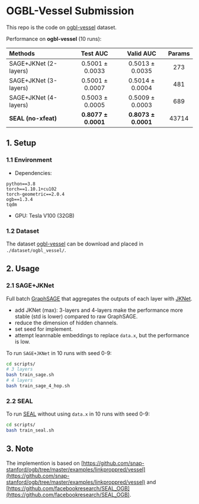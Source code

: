 
# OGBL-Vessel Submission

This repo is the code on [ogbl-vessel](https://ogb.stanford.edu/docs/linkprop/#ogbl-vessel) dataset.

Performance on **ogbl-vessel** (10 runs):

| Methods   |  Test AUC  | Valid AUC  |  Params |
|  :----  | :--: | :--: | :----: |
| SAGE+JKNet (2-layers) |  0.5001 ± 0.0033  | 0.5013 ± 0.0035  | 273 |
| SAGE+JKNet (3-layers) |  0.5001 ± 0.0007 |  0.5014 ± 0.0004  | 481 |
| SAGE+JKNet (4-layers) |  0.5003 ± 0.0005 |  0.5009 ± 0.0003  | 689 |
| **SEAL (no-xfeat)** |  **0.8077 ± 0.0001** |  **0.8073 ± 0.0001**  | 43714 | 

<!-- 86594 -->

<!-- `TGN-no-mem` achieves top-2 performance on DGraphFin until August, 2022. ([DGraph-Fin Leaderboard](https://dgraph.xinye.com/leaderboards/dgraphfin)) -->


## 1. Setup 

### 1.1 Environment

- Dependencies: 
```{bash}
python==3.8
torch==1.10.1+cu102
torch-geometric==2.0.4
ogb==1.3.4
tqdm
```
- GPU: Tesla V100 (32GB)

### 1.2 Dataset

The dataset [ogbl-vessel](https://ogb.stanford.edu/docs/linkprop/#ogbl-vessel) can be download and placed in `./dataset/ogbl_vessel/`.

## 2. Usage

### 2.1 SAGE+JKNet

Full batch [GraphSAGE](https://proceedings.neurips.cc/paper/2017/file/5dd9db5e033da9c6fb5ba83c7a7ebea9-Paper.pdf) that aggregates the outputs of each layer with [JKNet](http://proceedings.mlr.press/v80/xu18c/xu18c.pdf). 
- add JKNet (max): 3-layers and 4-layers make the performance more stable (std is lower) compared to raw GraphSAGE.
- reduce the dimension of hidden channels.
- set seed for implement.
- attempt leanrnable embeddings to replace `data.x`, but the performance is low.
<!-- - modify some other hyper-parameters, such as lr. -->

To run `SAGE+JKNet` in 10 runs with seed 0-9: 

```bash
cd scripts/
# 3 layers
bash train_sage.sh
# 4 layers
bash train_sage_4_hop.sh
```

### 2.2 SEAL

To run [SEAL](https://arxiv.org/pdf/2010.16103.pdf) without using `data.x` in 10 runs with seed 0-9: 

```bash
cd scripts/
bash train_seal.sh
```

## 3. Note
The implemention is based on [https://github.com/snap-stanford/ogb/tree/master/examples/linkproppred/vessel](https://github.com/snap-stanford/ogb/tree/master/examples/linkproppred/vessel) and [https://github.com/facebookresearch/SEAL_OGB](https://github.com/facebookresearch/SEAL_OGB).